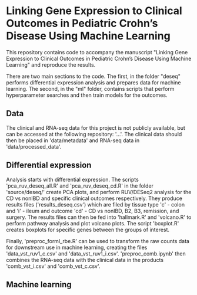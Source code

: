 # Linking Gene Expression to Clinical Outcomes in Pediatric Crohn’s Disease Using Machine Learning 

This repository contains code to accompany the manuscript "Linking Gene Expression to Clinical Outcomes in Pediatric Crohn’s Disease Using Machine Learning" and reproduce the results.

There are two main sections to the code. The first, in the folder "deseq" performs differential expression analysis and prepares data for machine learning. The second, in the "ml" folder, contains scripts that perform hyperparameter searches and then train models for the outcomes.

## Data
The clinical and RNA-seq data for this project is not publicly available, but can be accessed at the following repository: '...'. The clinical data should then be placed in 'data/metadata' and RNA-seq data in 'data/processed_data'.

## Differential expression
Analysis starts with differential expression. The scripts 'pca_ruv_deseq_all.R' and 'pca_ruv_deseq_cd.R' in the folder 'source/deseq/' create PCA plots, and perform RUV/DESeq2 analysis for the CD vs nonIBD and specific clinical outcomes respectively. They produce results files ('results_deseq.csv') which are filed by tissue type 'c' - colon and 'i' - ileum and outcome 'cd' - CD vs nonIBD, B2, B3, remission, and surgery. The results files can then be fed into 'hallmark.R' and 'volcano.R' to perform pathway analysis and plot volcano plots. The script 'boxplot.R' creates boxplots for specific genes between the groups of interest.

Finally, 'preproc_forml_rbe.R' can be used to transform the raw counts data for downstream use in machine learning, creating the files 'data_vst_ruv1_c.csv' and 'data_vst_ruv1_i.csv'. 'preproc_comb.ipynb' then combines the RNA-seq data with the clinical data in the products 'comb_vst_i.csv' and 'comb_vst_c.csv'.

## Machine learning
